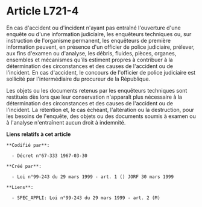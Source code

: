 # Article L721-4

En cas d'accident ou d'incident n'ayant pas entraîné l'ouverture d'une enquête ou d'une information judiciaire, les
enquêteurs techniques ou, sur instruction de l'organisme permanent, les enquêteurs de première information peuvent, en
présence d'un officier de police judiciaire, prélever, aux fins d'examen ou d'analyse, les débris, fluides, pièces, organes,
ensembles et mécanismes qu'ils estiment propres à contribuer à la détermination des circonstances et des causes de l'accident
ou de l'incident. En cas d'accident, le concours de l'officier de police judiciaire est sollicité par l'intermédiaire du
procureur de la République.

Les objets ou les documents retenus par les enquêteurs techniques sont restitués dès lors que leur conservation n'apparaît
plus nécessaire à la détermination des circonstances et des causes de l'accident ou de l'incident. La rétention et, le cas
échéant, l'altération ou la destruction, pour les besoins de l'enquête, des objets ou des documents soumis à examen ou à
l'analyse n'entraînent aucun droit à indemnité.

**Liens relatifs à cet article**

	**Codifié par**:

	  - Décret n°67-333 1967-03-30

	**Créé par**:

	  - Loi n°99-243 du 29 mars 1999 - art. 1 () JORF 30 mars 1999

	**Liens**:

	  - SPEC_APPLI: Loi n°99-243 du 29 mars 1999 - art. 2 (M)
